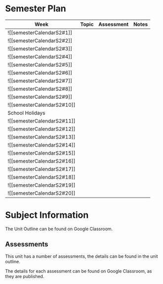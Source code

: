 # Semester Plan


| Week                     | Topic                                                | Assessment | Notes |
| ------------------------ | ---------------------------------------------------- | ---------- | ----- |
| ![[semesterCalendarS2#1]]  |  |            |       |
| ![[semesterCalendarS2#2]]  |                           |            |       |
| ![[semesterCalendarS2#3]]  |                            |            |       |
| ![[semesterCalendarS2#4]]  |                                                      |            |       |
| ![[semesterCalendarS2#5]]  |                                                      |            |       |
| ![[semesterCalendarS2#6]]  |                                                      |            |       |
| ![[semesterCalendarS2#7]]  |                                                      |            |       |
| ![[semesterCalendarS2#8]]  |                                                      |            |       |
| ![[semesterCalendarS2#9]]  |                                                      |            |       |
| ![[semesterCalendarS2#10]] |                                                      |            |       |
| School Holidays          |                                                      |            |       |
| ![[semesterCalendarS2#11]] |                                                      |            |       |
| ![[semesterCalendarS2#12]] |                                                      |            |       |
| ![[semesterCalendarS2#13]] |                                                      |            |       |
| ![[semesterCalendarS2#14]]  |                                                      |            |       |
| ![[semesterCalendarS2#15]]  |                                                      |            |       |
| ![[semesterCalendarS2#16]]  |                                                      |            |       |
| ![[semesterCalendarS2#17]]  |                                                      |            |       |
| ![[semesterCalendarS2#18]]  |                                                      |            |       |
| ![[semesterCalendarS2#19]]  |                                                      |            |       |
| ![[semesterCalendarS2#20]] |                                                      |            |       |

# Subject Information

The Unit Outline can be found on Google Classroom.

## Assessments

This unit has a number of assessments, the details can be found in the unit outline.

The details for each assessment can be found on Google Classroom, as they are published.

